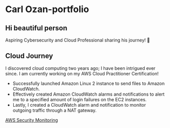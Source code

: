# Carl Ozan-portfolio
## Hi beautiful person 

Aspiring Cybersecurity and Cloud Professional sharing his journey! 🔷

## Cloud Journey
I discovered cloud computing two years ago; I have been intrigued ever since. I am currently working on my AWS Cloud Practitioner Certification!

- Successfully launched Amazon Linux 2 instance to send files to Amazon CloudWatch.
- Effectively created Amazon CloudWatch alarms and notifications to alert me to a specified amount of login failures on the EC2 instances.
- Lastly, I created a CloudWatch alarm and notification to monitor outgoing traffic through a NAT gateway.

[AWS Security Monitoring](https://www.canva.com/design/DAGa3tjP-rc/9AaE3dp1xefSzgMpdLsZMQ/edit)
